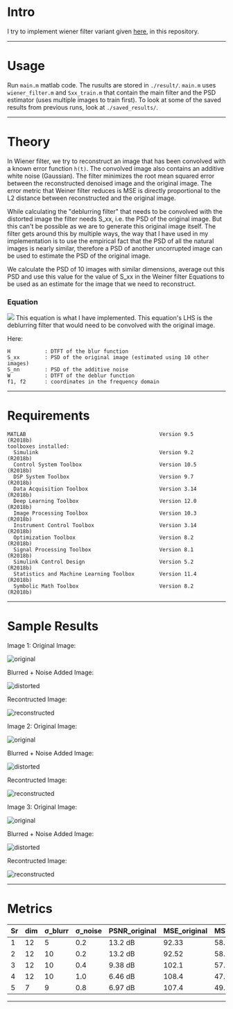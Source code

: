 # Intro
I try to implement wiener filter variant given [here](http://www.owlnet.rice.edu/~elec539/Projects99/BACH/proj2/wiener.html), in this repository. 

---

# Usage
Run `main.m` matlab code. The rusults are stored in `./result/`.
`main.m` uses `wiener_filter.m` and `Sxx_train.m` that contain the main filter and the PSD estimator (uses multiple images to train first).
To look at some of the saved results from previous runs, look at `./saved_results/`.

---

# Theory
In Wiener filter, we try to reconstruct an image that has been convolved with a known error function `h(t)`. The convolved image also contains an additive white noise (Gaussian). The filter minimizes the root mean squared error between the reconstructed denoised image and the original image. The error metric that Weiner filter reduces is MSE is directly proportional to the L2 distance between reconstructed and the original image.

While calculating the "deblurring filter" that needs to be convolved with the distorted image the filter needs S_xx, i.e. the PSD of the original image. But this can't be possible as we are to generate this original image itself. The filter gets around this by multiple ways, the way that I have used in my implementation is to use the empirical fact that the PSD of all the natural images is nearly similar, therefore a PSD of another uncorrupted image can be used to estimate the PSD of the original image.

We calculate the PSD of 10 images with similar dimensions, average out this PSD and use this value for the value of S_xx in the Weiner filter Equations to be used as an estimate for the image that we need to reconstruct.

### Equation

![](https://i.imgur.com/lVO7dQv.png)
This equation is what I have implemented. This equation's LHS is the deblurring filter that would need to be convolved with the original image.

Here:
```text
H           : DTFT of the blur function
S_xx        : PSD of the original image (estimated using 10 other images)
S_nn        : PSD of the additive noise
W           : DTFT of the deblur function
f1, f2      : coordinates in the frequency domain
```

---

# Requirements
```text
MATLAB                                           Version 9.5         (R2018b)
toolboxes installed:                                                         
  Simulink                                       Version 9.2         (R2018b)
  Control System Toolbox                         Version 10.5        (R2018b)
  DSP System Toolbox                             Version 9.7         (R2018b)
  Data Acquisition Toolbox                       Version 3.14        (R2018b)
  Deep Learning Toolbox                          Version 12.0        (R2018b)
  Image Processing Toolbox                       Version 10.3        (R2018b)
  Instrument Control Toolbox                     Version 3.14        (R2018b)
  Optimization Toolbox                           Version 8.2         (R2018b)
  Signal Processing Toolbox                      Version 8.1         (R2018b)
  Simulink Control Design                        Version 5.2         (R2018b)
  Statistics and Machine Learning Toolbox        Version 11.4        (R2018b)
  Symbolic Math Toolbox                          Version 8.2         (R2018b)
```

---

# Sample Results
Image 1:
Original Image:

![original](https://i.imgur.com/D5jrHDd.jpg)

Blurred + Noise Added Image:

![distorted](https://i.imgur.com/vZyZQxR.jpg)

Recontructed Image:

![reconstructed](https://i.imgur.com/IgUGH8p.jpg)

Image 2:
Original Image:

![original](https://i.imgur.com/9qVAxEF.jpg)

Blurred + Noise Added Image:

![distorted](https://i.imgur.com/nyDSQr2.jpg)

Recontructed Image:

![reconstructed](https://i.imgur.com/5Jtmi0v.jpg)

Image 3:
Original Image:

![original](https://i.imgur.com/JMFrwhP.png)

Blurred + Noise Added Image:

![distorted](https://i.imgur.com/B994u3R.png)

Recontructed Image:

![reconstructed](https://i.imgur.com/fgWCjyr.png)

---

# Metrics
| Sr | dim | σ_blurr | σ_noise |  PSNR_original | MSE_original | MSE_restored    | PSNR_restored    |
|----|-----|---------|---------|----------------|--------------|-----------------|------------------|
| 1  | 12  |   5     | 0.2     |   13.2 dB      |   92.33      |     58.55       |     16.7 dB      |
| 2  | 12  |   10    | 0.2     |   13.2 dB      |   92.52      |     58.97       |     16.8 dB      |
| 3  | 12  |   10    | 0.4     |   9.38 dB      |   102.1      |     57.80       |     17.0 dB      |
| 4  | 12  |   10    | 1.0     |   6.46 dB      |   108.4      |     47.60       |     16.5 dB      |
| 5  | 7   |   9     | 0.8     |   6.97 dB      |   107.4      |     49.70       |     18.0 dB      |

---
